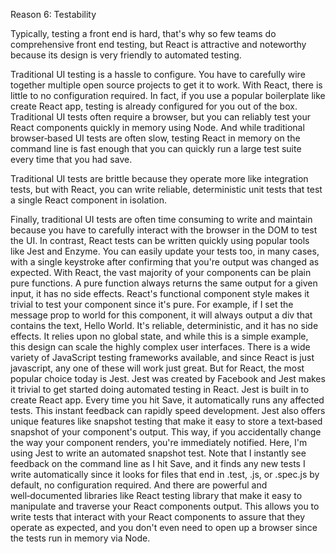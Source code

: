 Reason 6: Testability

Typically, testing a front end is hard, that's why so few teams do comprehensive front end testing, but React is attractive and noteworthy because its design is very friendly to automated testing.

Traditional UI testing is a hassle to configure. You have to carefully wire together multiple open source projects to get it to work. With React, there is little to no configuration required. In fact, if you use a popular boilerplate like create React app, testing is already configured for you out of the box. Traditional UI tests often require a browser, but you can reliably test your React components quickly in memory using Node. And while traditional browser‑based UI tests are often slow, testing React in memory on the command line is fast enough that you can quickly run a large test suite every time that you had save.

Traditional UI tests are brittle because they operate more like integration tests, but with React, you can write reliable, deterministic unit tests that test a single React component in isolation.

Finally, traditional UI tests are often time consuming to write and maintain because you have to carefully interact with the browser in the DOM to test the UI. In contrast, React tests can be written quickly using popular tools like Jest and Enzyme. You can easily update your tests too, in many cases, with a single keystroke after confirming that you're output was changed as expected. With React, the vast majority of your components can be plain pure functions. A pure function always returns the same output for a given input, it has no side effects. React's functional component style makes it trivial to test your component since it's pure. For example, if I set the message prop to world for this component, it will always output a div that contains the text, Hello World. It's reliable, deterministic, and it has no side effects. It relies upon no global state, and while this is a simple example, this design can scale the highly complex user interfaces. There is a wide variety of JavaScript testing frameworks available, and since React is just javascript, any one of these will work just great. But for React, the most popular choice today is Jest. Jest was created by Facebook and Jest makes it trivial to get started doing automated testing in React. Jest is built in to create React app. Every time you hit Save, it automatically runs any affected tests. This instant feedback can rapidly speed development. Jest also offers unique features like snapshot testing that make it easy to store a text‑based snapshot of your component's output. This way, if you accidentally change the way your component renders, you're immediately notified. Here, I'm using Jest to write an automated snapshot test. Note that I instantly see feedback on the command line as I hit Save, and it finds any new tests I write automatically since it looks for files that end in .test, .js, or .spec.js by default, no configuration required. And there are powerful and well‑documented libraries like React testing library that make it easy to manipulate and traverse your React components output. This allows you to write tests that interact with your React components to assure that they operate as expected, and you don't even need to open up a browser since the tests run in memory via Node.
